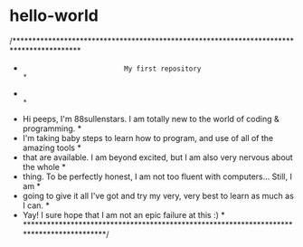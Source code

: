 # hello-world
/*****************************************************************************************
 *                              My first repository                                      *
 *                                                                                       *
 *  Hi peeps, I'm 88sullenstars. I am totally new to the world of coding & programming.  * 
 *  I'm taking baby steps to learn how to program, and use of all of the amazing tools   *
 *  that are available. I am beyond excited, but I am also very nervous about the whole  *
 *  thing. To be perfectly honest, I am not too fluent with computers... Still, I am     *
 *  going to give it all I've got and try my very, very best to learn as much as I can.  *
 *  Yay! I sure hope that I am not an epic failure at this :)                            *
 *****************************************************************************************/
